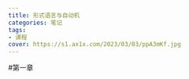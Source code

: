 ```yaml
---
title: 形式语言与自动机
categories: 笔记
tags: 
- 课程
cover: https://s1.ax1x.com/2023/03/03/ppA3mKf.jpg
---
```

#第一章 